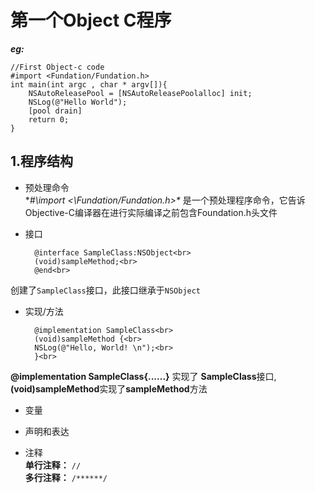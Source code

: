 # 第一个Object C程序  
***eg:***<br>
	
	//First Object-c code
	#import <Fundation/Fundation.h>
	int main(int argc , char * argv[]){
		NSAutoReleasePool = [NSAutoReleasePoolalloc] init;
		NSLog(@"Hello World");
		[pool drain]
		return 0;
	}
		
## 1.程序结构<br>
- 预处理命令<br>
		**\#\import \<\Fundation/Fundation.h\>\** 是一个预处理程序命令，它告诉Objective-C编译器在进行实际编译之前包含Foundation.h头文件<br>
- 接口<br>
	
		@interface SampleClass:NSObject<br>
		(void)sampleMethod;<br>
		@end<br>
		
创建了`SampleClass`接口，此接口继承于`NSObject`

- 实现/方法<br>
	
		@implementation SampleClass<br>
		(void)sampleMethod {<br>
		NSLog(@"Hello, World! \n");<br>
		}<br>

**@implementation SampleClass{......}** 实现了 **SampleClass**接口,**(void)sampleMethod**实现了**sampleMethod**方法<br>

- 变量<br>


- 声明和表达<br>


- 注释<br>
**单行注释：** ``//``<br>
**多行注释：** ``/******/``<br>


